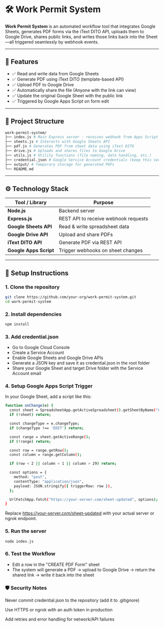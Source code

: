 # 🛠️ Work Permit System

**Work Permit System** is an automated workflow tool that integrates Google Sheets, generates PDF forms via the iText DITO API, uploads them to Google Drive, shares public links, and writes those links back into the Sheet—all triggered seamlessly by webhook events.

---

## 🔗 Features

- ✅ Read and write data from Google Sheets
- ✅ Generate PDF using iText DITO (template-based API)
- ✅ Upload PDF to Google Drive
- ✅ Automatically share the file (Anyone with the link can view)
- ✅ Update the original Google Sheet with the public link
- ✅ Triggered by Google Apps Script on form edit

---

## 📁 Project Structure

```bash
work-permit-system/
├── index.js # Main Express server - receives webhook from Apps Script
├── sheets.js # Interacts with Google Sheets API
├── pdf.js # Generates PDF from sheet data using iText DITO
├── drive.js # Uploads and shares files to Google Drive
├── utils.js # Utility functions (file naming, data handling, etc.)
├── credential.json # Google Service Account credentials (keep this secure)
├── output/ # Temporary storage for generated PDFs
└── README.md
```

---

## ⚙️ Technology Stack

| Tool / Library          | Purpose                              |
|-------------------------|--------------------------------------|
| **Node.js**             | Backend server                       |
| **Express.js**          | REST API to receive webhook requests |
| **Google Sheets API**   | Read & write spreadsheet data        |
| **Google Drive API**    | Upload and share PDFs                |
| **iText DITO API**      | Generate PDF via REST API            |
| **Google Apps Script**  | Trigger webhooks on sheet changes    |

---

## 🚀 Setup Instructions

### 1. Clone the repository

```bash
git clone https://github.com/your-org/work-permit-system.git
cd work-permit-system
```

### 2. Install dependencies
```bash
npm install
```

### 3. Add credential.json
- Go to Google Cloud Console
- Create a Service Account
- Enable Google Sheets and Google Drive APIs
- Generate a JSON key and save it as credential.json in the root folder
- Share your Google Sheet and target Drive folder with the Service Account email

### 4. Setup Google Apps Script Trigger
In your Google Sheet, add a script like this:
```bash
function onChange(e) {
  const sheet = SpreadsheetApp.getActiveSpreadsheet().getSheetByName("CREATE PDF Form");
  if (!sheet) return;

  const changeType = e.changeType;
  if (changeType !== 'EDIT') return;

  const range = sheet.getActiveRange();
  if (!range) return;

  const row = range.getRow();
  const column = range.getColumn();

  if (row < 2 || column < 1 || column > 29) return;

  const options = {
    method: "post",
    contentType: "application/json",
    payload: JSON.stringify({ triggerRow: row }),
  };

  UrlFetchApp.fetch("https://your-server.com/sheet-updated", options);
}
```
Replace https://your-server.com/sheet-updated with your actual server or ngrok endpoint.

### 5. Run the server
```bash
node index.js
```

### 6. Test the Workflow
- Edit a row in the "CREATE PDF Form" sheet
- The system will generate a PDF → upload to Google Drive → return the shared link → write it back into the sheet

### 🛡️ Security Notes
Never commit credential.json to the repository (add it to .gitignore)

Use HTTPS or ngrok with an auth token in production

Add retries and error handling for network/API failures
